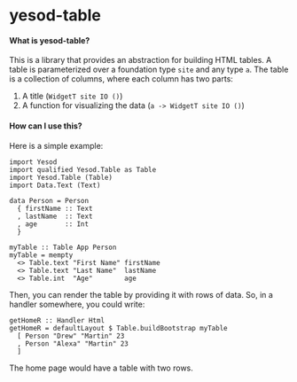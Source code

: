 yesod-table
===========

#### What is yesod-table?
This is a library that provides an abstraction for building HTML tables. A table is 
parameterized over a foundation type `site` and any type `a`. The table is a collection
of columns, where each column has two parts:
  1. A title (`WidgetT site IO ()`)
  2. A function for visualizing the data (`a -> WidgetT site IO ()`)

#### How can I use this?
Here is a simple example:

    import Yesod
    import qualified Yesod.Table as Table
    import Yesod.Table (Table)
    import Data.Text (Text)

    data Person = Person
      { firstName :: Text
      , lastName  :: Text
      , age       :: Int
      }
    
    myTable :: Table App Person
    myTable = mempty
      <> Table.text "First Name" firstName
      <> Table.text "Last Name"  lastName
      <> Table.int  "Age"        age

Then, you can render the table by providing it with rows of data. So, in a handler
somewhere, you could write:

    getHomeR :: Handler Html
    getHomeR = defaultLayout $ Table.buildBootstrap myTable 
      [ Person "Drew" "Martin" 23
      , Person "Alexa" "Martin" 23
      ]

The home page would have a table with two rows.

